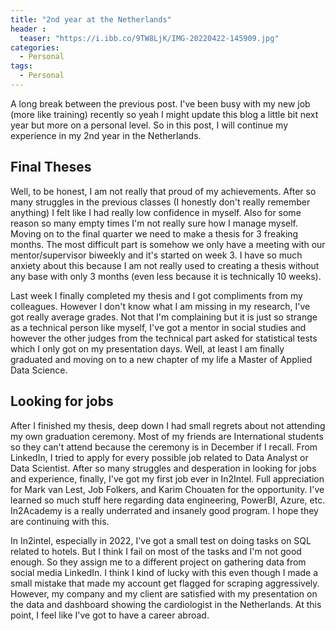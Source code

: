 ```yaml
---
title: "2nd year at the Netherlands"
header :
  teaser: "https://i.ibb.co/9TW8LjK/IMG-20220422-145909.jpg"
categories:
  - Personal
tags:
  - Personal
---
```


A long break between the previous post. I've been busy with my new job (more like training) recently so yeah I might update this blog a little bit next year but more on a personal level. So in this post, I will continue my experience in my 2nd year in the Netherlands.

## Final Theses
Well, to be honest, I am not really that proud of my achievements. After so many struggles in the previous classes (I honestly don't really remember anything) I felt like I had really low confidence in myself. Also for some reason so many empty times I'm not really sure how I manage myself. Moving on to the final quarter we need to make a thesis for 3 freaking months. The most difficult part is somehow we only have a meeting with our mentor/supervisor biweekly and it's started on week 3. I have so much anxiety about this because I am not really used to creating a thesis without any base with only 3 months (even less because it is technically 10 weeks). 

Last week I finally completed my thesis and I got compliments from my colleagues. However I don't know what I am missing in my research, I've got really average grades. Not that I'm complaining but it is just so strange as a technical person like myself, I've got a mentor in social studies and however the other judges from the technical part asked for statistical tests which I only got on my presentation days. Well, at least I am finally graduated and moving on to a new chapter of my life a Master of Applied Data Science.

## Looking for jobs
After I finished my thesis, deep down I had small regrets about not attending my own graduation ceremony. Most of my friends are International students so they can't attend because the ceremony is in December if I recall. From LinkedIn, I tried to apply for every possible job related to Data Analyst or Data Scientist. After so many struggles and desperation in looking for jobs and experience, finally, I've got my first job ever in In2Intel. Full appreciation for Mark van Lest, Job Folkers, and Karim Chouaten for the opportunity. I've learned so much stuff here regarding data engineering, PowerBI, Azure, etc. In2Academy is a really underrated and insanely good program. I hope they are continuing with this.

In In2intel, especially in 2022, I've got a small test on doing tasks on SQL related to hotels. But I think I fail on most of the tasks and I'm not good enough. So they assign me to a different project on gathering data from social media LinkedIn. I think I kind of lucky with this even though I made a small mistake that made my account get flagged for scraping aggressively. However, my company and my client are satisfied with my presentation on the data and dashboard showing the cardiologist in the Netherlands. At this point, I feel like I've got to have a career abroad.  